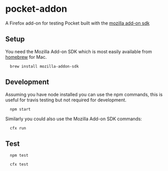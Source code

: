 # pocket-addon
A Firefox add-on for testing Pocket built with the [mozilla add-on sdk](https://github.com/mozilla/addon-sdk/)

## Setup

You need the Mozilla Add-on SDK which is most easily available from [homebrew](http://brew.sh/) for Mac.

```
  brew install mozilla-addon-sdk
```

## Development

Assuming you have node installed you can use the npm commands, this is useful for travis testing but not required for development.

```
  npm start
```

Similarly you could also use the Mozilla Add-on SDK commands:

```
  cfx run
```

## Test

```
  npm test
```

```
  cfx test
```
